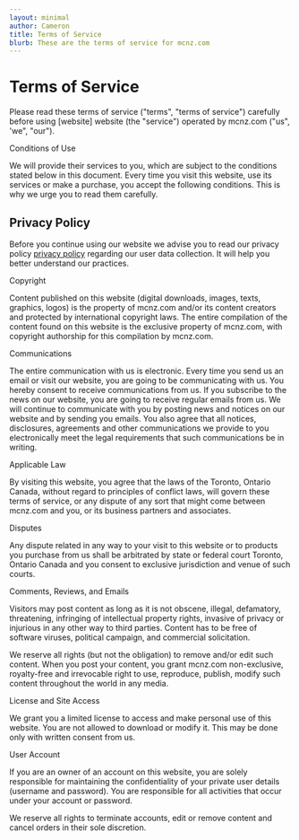 ```yaml
---
layout: minimal
author: Cameron
title: Terms of Service
blurb: These are the terms of service for mcnz.com
---
```


# Terms of Service

Please read these terms of service ("terms", "terms of service") carefully before using [website] website (the "service") operated by mcnz.com ("us", 'we", "our").

Conditions of Use

We will provide their services to you, which are subject to the conditions stated below in this document. Every time you visit this website, use its services or make a purchase, you accept the following conditions. This is why we urge you to read them carefully.

## Privacy Policy

Before you continue using our website we advise you to read our privacy policy <a href="https://www.mcnz.com/2021/01/01/privacy-policy.html">privacy policy</a> regarding our user data collection. It will help you better understand our practices.

Copyright

Content published on this website (digital downloads, images, texts, graphics, logos) is the property of mcnz.com and/or its content creators and protected by international copyright laws. The entire compilation of the content found on this website is the exclusive property of mcnz.com, with copyright authorship for this compilation by mcnz.com.

Communications

The entire communication with us is electronic. Every time you send us an email or visit our website, you are going to be communicating with us. You hereby consent to receive communications from us. If you subscribe to the news on our website, you are going to receive regular emails from us. We will continue to communicate with you by posting news and notices on our website and by sending you emails. You also agree that all notices, disclosures, agreements and other communications we provide to you electronically meet the legal requirements that such communications be in writing.

Applicable Law

By visiting this website, you agree that the laws of the Toronto, Ontario Canada, without regard to principles of conflict laws, will govern these terms of service, or any dispute of any sort that might come between mcnz.com and you, or its business partners and associates.

Disputes

Any dispute related in any way to your visit to this website or to products you purchase from us shall be arbitrated by state or federal court Toronto, Ontario Canada and you consent to exclusive jurisdiction and venue of such courts.

Comments, Reviews, and Emails

Visitors may post content as long as it is not obscene, illegal, defamatory, threatening, infringing of intellectual property rights, invasive of privacy or injurious in any other way to third parties. Content has to be free of software viruses, political campaign, and commercial solicitation.

We reserve all rights (but not the obligation) to remove and/or edit such content. When you post your content, you grant mcnz.com non-exclusive, royalty-free and irrevocable right to use, reproduce, publish, modify such content throughout the world in any media.

License and Site Access

We grant you a limited license to access and make personal use of this website. You are not allowed to download or modify it. This may be done only with written consent from us.

User Account

If you are an owner of an account on this website, you are solely responsible for maintaining the confidentiality of your private user details (username and password). You are responsible for all activities that occur under your account or password.

We reserve all rights to terminate accounts, edit or remove content and cancel orders in their sole discretion.
